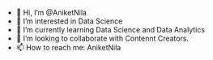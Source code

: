- 👋 Hi, I’m @AniketNila
- 👀 I’m interested in Data Science
- 🌱 I’m currently learning Data Science and Data Analytics
- 💞️ I’m looking to collaborate with Contennt Creators.
- 📫 How to reach me: AniketNila

<!---
AniketNila/AniketNila is a ✨ special ✨ repository because its `README.md` (this file) appears on your GitHub profile.
You can click the Preview link to take a look at your changes.
--->
